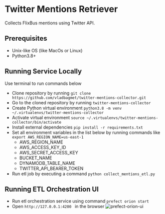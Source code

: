 # Twitter Mentions Retriever
Collects FlixBus mentions using Twitter API.


## Prerequisites
* Unix-like OS (like MacOs or Linux)
* Python3.8+


## Running Service Locally
Use terminal to run commands below
* Clone repository by running `git clone https://github.com/vladbagmet/twitter-mentions-collector.git`
* Go to the cloned repository by running `twitter-mentions-collector`
* Create Python virtual environment `python3.8 -m venv ~/.virtualenvs/twitter-mentions-collector`
* Activate virtual environment `source ~/.virtualenvs/twitter-mentions-collector/bin/activate`
* Install external dependencies `pip install -r requirements.txt`
* Set all environment variables in the list below by running commands like `export AWS_REGION_NAME=us-east-1`
  * AWS_REGION_NAME 
  * AWS_ACCESS_KEY_ID 
  * AWS_SECRET_ACCESS_KEY 
  * BUCKET_NAME 
  * DYNAMODB_TABLE_NAME
  * TWITTER_API_BEARER_TOKEN 
* Run etl job by executing a command `python collect_mentions_etl.py`


## Running ETL Orchestration UI
* Run etl orchestration service using command `prefect orion start`
* Open `http://127.0.0.1:4200 ` in the browser
![prefect-orion-ui](https://user-images.githubusercontent.com/23407924/186283036-a05ce655-6cd4-4ff4-bab0-f567c2a778c4.png)

